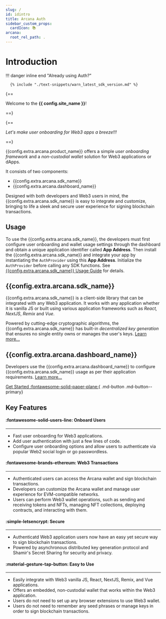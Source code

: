```yaml
---
slug: /
id: idintro
title: Arcana Auth
sidebar_custom_props:
  cardIcon: 📚
arcana:
  root_rel_path: .
---
```


# Introduction

!!! danger inline end "Already using Auth?"

      {% include "./text-snippets/warn_latest_sdk_version.md" %}

{==

Welcome to the **{{ config.site_name }}**! 

==}

{==

*Let's make user onboarding for Web3 apps a breeze!!!*

==}

{{config.extra.arcana.product_name}} offers a simple _user onboarding framework_ and a _non-custodial wallet_ solution for Web3 applications or dApps. 

It consists of two components: 

* {{config.extra.arcana.sdk_name}}
* {{config.extra.arcana.dashboard_name}}

Designed with both developers and Web3 users in mind, the {{config.extra.arcana.sdk_name}} is easy to integrate and customize, bringing to life a sleek and secure user experience for signing blockchain transactions.

## Usage

To use the {{config.extra.arcana.sdk_name}}, the developers must first configure user onboarding and wallet usage settings through the dashboard and obtain a unique application identifier called **App Address**. Then install the {{config.extra.arcana.sdk_name}} and integrate your app by instantiating the `AuthProvider` using this **App Address**. Initialize the `AuthProvider` before calling any SDK functions. See [{{config.extra.arcana.sdk_name}} Usage Guide]({{page.meta.arcana.root_rel_path}}/walletsdk/wallet_usage.md) for details.


## {{config.extra.arcana.sdk_name}}

{{config.extra.arcana.sdk_name}} is a client-side library that can be integrated with any Web3 application. It works with any application whether it is vanilla JS or built using various application frameworks such as _React, NextJS_, _Remix_ and _Vue_.

<!---
 or wallet connectors such as _Wagmi_ and _Rainbowkit_.
 --->

Powered by cutting-edge cryptographic algorithms, the {{config.extra.arcana.sdk_name}} has built-in _decentralized key generation_ that ensures no single entity owns or manages the user's keys. [Learn more...]({{page.meta.arcana.root_rel_path}}/concepts/authsdk.md)

## {{config.extra.arcana.dashboard_name}}

Developers use the {{config.extra.arcana.dashboard_name}} to configure {{config.extra.arcana.sdk_name}} usage as per their application requirements. [Learn more...]({{page.meta.arcana.root_rel_path}}/concepts/dashboard.md)

[Get Started :fontawesome-solid-paper-plane:]({{page.meta.arcana.root_rel_path}}/walletsdk/wallet_qs.md){ .md-button .md-button--primary}

## Key Features

<div class="grid card_container" markdown>
  <div class="cards" markdown>
  <div class="card" markdown><h4><b>:fontawesome-solid-users-line: Onboard Users</b></h4><hr><p ><ul><li>Fast user onboarding for Web3 applications.</li><li>Add user authentication with just a few lines of code.</li><li>Configure user onboarding options and allow users to authenticate via popular Web2 social login or go passwordless.</li></ul></p></div>
  <div class="card" markdown><h4><b>:fontawesome-brands-ethereum: Web3 Transactions</b></h4><hr><p><ul><li>Authenticated users can access the Arcana wallet and sign blockchain transactions.</li><li>Developers can customize the Arcana wallet and manage user experience for EVM-compatible networks.</li><li>Users can perform Web3 wallet operations, such as sending and receiving tokens and NFTs, managing NFT collections, deploying contracts, and interacting with them.</li></ul></p></div>
  <div class="card" markdown><h4><b>:simple-letsencrypt: Secure</b></h4><hr><p><ul><li>Authenticatd Web3 application users now have an easy yet secure way to sign blockchain transactions.</li><li>Powered by asynchronous distributed key generation protocol and Shamir's Secret Sharing for security and privacy.</li></ul></p></div>
  <div class="card" markdown><h4><b>:material-gesture-tap-button: Easy to Use</b></h4><hr><p><ul><li>Easily  integrate with Web3 vanilla JS, React, NextJS, Remix, and Vue applications.</li><li>Offers an embedded, non-custodial wallet that works within the Web3 application.</li><li>Users do not need to set up any browser extensions to use Web3 wallet.<li>Users do not need to remember any seed phrases or manage keys in order to sign blockchain transactions.</li></ul></p></div>
  </div>
</div>

<!--- 
[Let's begin! ++enter++](./walletsdk/wallet_qs.md){ .md-button .md-button--primary}



Git: {{ git.short_commit}}

--->
